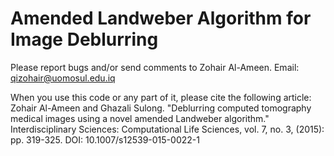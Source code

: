 # Amended Landweber Algorithm for Image Deblurring

Please report bugs and/or send comments to Zohair Al-Ameen.
Email: qizohair@uomosul.edu.iq

When you use this code or any part of it, please cite the following article:  
Zohair Al-Ameen and Ghazali Sulong. "Deblurring computed tomography medical images using a novel amended Landweber algorithm." Interdisciplinary Sciences: Computational Life Sciences, vol. 7, no. 3, (2015): pp. 319-325. DOI: 10.1007/s12539-015-0022-1
